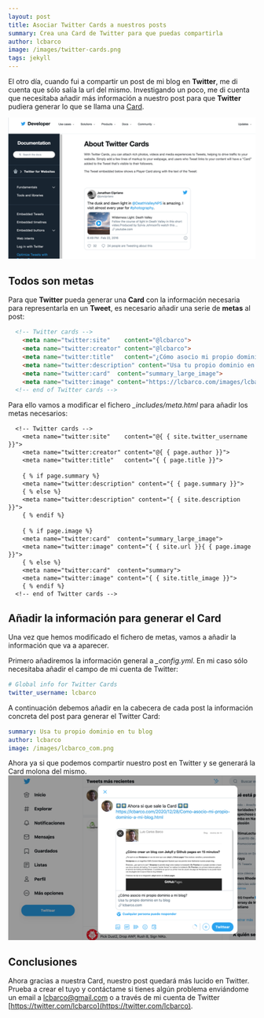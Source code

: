 ```yaml
---
layout: post
title: Asociar Twitter Cards a nuestros posts
summary: Crea una Card de Twitter para que puedas compartirla
author: lcbarco
image: /images/twitter-cards.png
tags: jekyll
---
```


El otro día, cuando fui a compartir un post de mi blog en **Twitter**, me di cuenta que sólo salía la url del mismo. Investigando un poco, me di cuenta que necesitaba añadir más información a nuestro post para que **Twitter** pudiera generar lo que se llama una [Card](https://developer.twitter.com/en/docs/twitter-for-websites/cards/overview/abouts-cards).



![Ayuda de Twitter sobre Cards](/images/twitter-cards.png)

<!--more-->

## Todos son metas
Para que **Twitter** pueda generar una **Card** con la información necesaria para representarla en un **Tweet**, es necesario añadir una serie de **metas** al post:

```html
  <!-- Twitter cards -->
    <meta name="twitter:site"    content="@lcbarco">
    <meta name="twitter:creator" content="@lcbarco">
    <meta name="twitter:title"   content="¿Cómo asocio mi propio dominio a mi blog?">
    <meta name="twitter:description" content="Usa tu propio dominio en tu blog">
    <meta name="twitter:card"  content="summary_large_image">
    <meta name="twitter:image" content="https://lcbarco.com/images/lcbarco_com.png">
  <!-- end of Twitter cards -->
```

Para ello vamos a modificar el fichero *_includes/meta.html* para añadir los metas necesarios:

```
  <!-- Twitter cards -->
    <meta name="twitter:site"    content="@{ { site.twitter_username }}">
    <meta name="twitter:creator" content="@{ { page.author }}">
    <meta name="twitter:title"   content="{ { page.title }}">

    { % if page.summary %}
    <meta name="twitter:description" content="{ { page.summary }}">
    { % else %}
    <meta name="twitter:description" content="{ { site.description }}">
    { % endif %}

    { % if page.image %}
    <meta name="twitter:card"  content="summary_large_image">
    <meta name="twitter:image" content="{ { site.url }}{ { page.image }}">
    { % else %}
    <meta name="twitter:card"  content="summary">
    <meta name="twitter:image" content="{ { site.title_image }}">
    { % endif %}
  <!-- end of Twitter cards -->
```


## Añadir la información para generar el Card

Una vez que hemos modificado el fichero de metas, vamos a añadir la información que va a aparecer.

Primero añadiremos la información general a *_config.yml*. En mi caso sólo necesitaba añadir el campo de mi cuenta de Twitter:

```yaml
# Global info for Twitter Cards
twitter_username: lcbarco
```

A continuación debemos añadir en la cabecera de cada post la información concreta del post para generar el Twitter Card:
```yaml
summary: Usa tu propio dominio en tu blog
author: lcbarco
image: /images/lcbarco_com.png
```

Ahora ya si que podemos compartir nuestro post en Twitter y se generará la Card molona del mismo.
![Card de Twitter al compartir](/images/card-post.png)

## Conclusiones
Ahora gracias a nuestra Card, nuestro post quedará más lucido en Twitter. Prueba a crear el tuyo y contáctame si tienes algún problema enviándome un email a [lcbarco@gmail.com](mailto:lcbarco@gmail.com) o a través de mi cuenta de Twitter [https://twitter.com/lcbarco](https://twitter.com/lcbarco).






